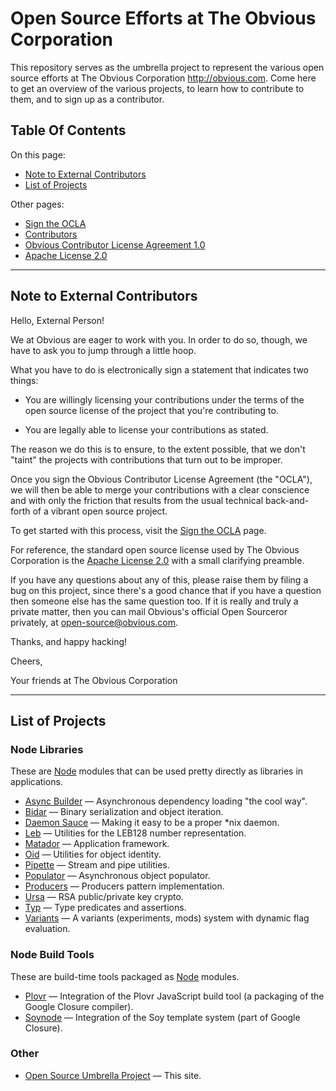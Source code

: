 Open Source Efforts at The Obvious Corporation
==============================================

This repository serves as the umbrella project to represent the
various open source efforts at The Obvious Corporation
<http://obvious.com>. Come here to get an overview of the various
projects, to learn how to contribute to them, and to sign up as a
contributor.

Table Of Contents
-----------------

On this page:

* [Note to External Contributors](#note-to-external-contributors)
* [List of Projects](#list-of-projects)

Other pages:

* [Sign the OCLA](https://github.com/Obvious/open-source/blob/master/sign-ocla.md)
* [Contributors](https://github.com/Obvious/open-source/blob/master/contributors)
* [Obvious Contributor License Agreement 1.0](https://github.com/Obvious/open-source/blob/master/ocla-1.0.md)
* [Apache License 2.0](https://github.com/Obvious/open-source/blob/master/apache-license-2.0.md)

* * * * * * * * * * * * * * * * * * * * * * * * * * * * * * * *

Note to External Contributors
-----------------------------

Hello, External Person!

We at Obvious are eager to work with you. In order to do so, though,
we have to ask you to jump through a little hoop.

What you have to do is electronically sign a statement that indicates
two things:

* You are willingly licensing your contributions under the terms of
  the open source license of the project that you're contributing to.

* You are legally able to license your contributions as stated.

The reason we do this is to ensure, to the extent possible,
that we don't "taint" the projects with contributions that turn
out to be improper.

Once you sign the Obvious Contributor License Agreement (the "OCLA"),
we will then be able to merge your contributions with a clear
conscience and with only the friction that results from the usual
technical back-and-forth of a vibrant open source project.

To get started with this process, visit the
[Sign the OCLA](https://github.com/Obvious/open-source/blob/master/sign-ocla.md)
page.

For reference, the standard open source license used by The Obvious
Corporation is the
[Apache License 2.0](https://github.com/Obvious/open-source/blob/master/apache-license-2.0.md)
with a small clarifying preamble.

If you have any questions about any of this, please raise them by
filing a bug on this project, since there's a good chance that if you
have a question then someone else has the same question too. If it is
really and truly a private matter, then you can mail Obvious's
official Open Sourceror privately, at
[open-source@obvious.com](mailto:open-source@obvious.com).

Thanks, and happy hacking!

Cheers,

Your friends at The Obvious Corporation

* * * * * * * * * * * * * * * * * * * * * * * * * * * * * * * *

List of Projects
----------------

### Node Libraries

These are [Node](http://nodejs.org/) modules that can be used pretty directly as
libraries in applications.

* [Async Builder](https://github.com/Obvious/asyncBuilder) &mdash;
  Asynchronous dependency loading "the cool way".
* [Bidar](https://github.com/Obvious/bidar) &mdash; Binary serialization
  and object iteration.
* [Daemon Sauce](https://github.com/Obvious/daemonsauce) &mdash; Making
  it easy to be a proper *nix daemon.
* [Leb](https://github.com/Obvious/leb) &mdash; Utilities for the LEB128
  number representation.
* [Matador](https://github.com/Obvious/matador) &mdash; Application
  framework.
* [Oid](https://github.com/Obvious/oid) &mdash; Utilities for object
  identity.
* [Pipette](https://github.com/Obvious/pipette) &mdash; Stream and pipe
  utilities.
* [Populator](https://github.com/Obvious/populator) &mdash;
  Asynchronous object populator.
* [Producers](https://github.com/Obvious/producer) &mdash; Producers pattern
  implementation.
* [Ursa](https://github.com/Obvious/ursa) &mdash; RSA public/private key
  crypto.
* [Typ](https://github.com/Obvious/typ) &mdash; Type predicates and
  assertions.
* [Variants](https://github.com/Obvious/variants) &mdash; A variants
  (experiments, mods) system with dynamic flag evaluation.

### Node Build Tools

These are build-time tools packaged as [Node](http://nodejs.org/) modules.

* [Plovr](https://github.com/Obvious/plovr) &mdash; Integration of
  the Plovr JavaScript build tool (a packaging of the Google Closure compiler).
* [Soynode](https://github.com/Obvious/soynode) &mdash; Integration of
  the Soy template system (part of Google Closure).

### Other

* [Open Source Umbrella Project](https://github.com/Obvious/open-source)
  &mdash; This site.
